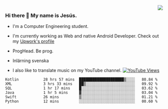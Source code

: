 <img align='right' src="https://github-readme-stats.vercel.app/api/top-langs/?username=JesusJimenezG&layout=compact&theme=dracula">

### Hi there 👋 My name is Jesús.
- I'm a Computer Engineering student.
- I'm currently working as Web and native Android Developer. Check out my [Upwork's profile](https://www.upwork.com/freelancers/~0136891f6e1d316648)

- ProgHead. Be prog.
- Inlärning svenska
- I also like to translate music on my YouTube channel. [![YouTube Views](https://img.shields.io/youtube/channel/views/UCWnlcC4_sV9Imcy9ysQpxHA?style=social)](https://www.youtube.com/channel/UCWnlcC4_sV9Imcy9ysQpxHA)

<!--START_SECTION:waka-->

```text
Kotlin           28 hrs 57 mins  ████████████████████▒░░░░   80.84 %
XML              3 hrs 33 mins   ██▒░░░░░░░░░░░░░░░░░░░░░░   09.92 %
SQL              1 hr 17 mins    █░░░░░░░░░░░░░░░░░░░░░░░░   03.62 %
Java             1 hr 5 mins     ▓░░░░░░░░░░░░░░░░░░░░░░░░   03.04 %
Swift            26 mins         ▒░░░░░░░░░░░░░░░░░░░░░░░░   01.21 %
Python           12 mins         ░░░░░░░░░░░░░░░░░░░░░░░░░   00.60 %
```

<!--END_SECTION:waka-->

<!--
**JesusJimenezG/JesusJimenezG** is a ✨ _special_ ✨ repository because its `README.md` (this file) appears on your GitHub profile.

Here are some ideas to get you started:

- 🔭 I’m currently working on ...
- 🌱 I’m currently learning ...
- 👯 I’m looking to collaborate on ...
- 🤔 I’m looking for help with ...
- 💬 Ask me about ...
- 📫 How to reach me: ...
- 😄 Pronouns: ...
- ⚡ Fun fact: ...
-->
